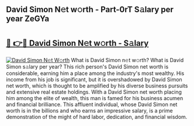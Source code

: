 ## David Simon N𝚎t w𝚘rth - Part-0rT S𝚊lary per year ZeGYa

# <h2><a href="http://gc3ab1.nevu.top/?p=David+Simon">🔗 👉🔴 David Simon N𝚎t w𝚘rth - S𝚊lary</a></h2>

[![David Simon N𝚎t W𝚘rth](https://i.imgur.com/Oavwk0R.jpeg)](http://gc3ab1.nevu.top/?p=David+Simon)
What is David Simon n𝚎t w𝚘rth? What is David Simon s𝚊lary per year?
This rich person's David Simon net worth is considerable, earning him a place among the industry's most wealthy. His income from his job is significant, but it is overshadowed by David Simon net worth, which is thought to be amplified by his diverse business pursuits and extensive real estate holdings. With a David Simon net worth placing him among the elite of wealth, this man is famed for his business acumen and financial brilliance. This affluent individual, whose David Simon net worth is in the billions and who earns an impressive salary, is a prime demonstration of the might of hard labor, dedication, and financial wisdom.
